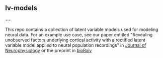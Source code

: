 ## lv-models
==

This repo contains a collection of latent variable models used for modeling neural data. For an example use case, see our paper entitled
"Revealing unobserved factors underlying cortical activity with a rectified latent variable model applied to neural population recordings"
in [Journal of Neurophysiology](http://jn.physiology.org/content/117/3/919.full) or the preprint in [bioRxiv](http://www.biorxiv.org/content/early/2016/08/29/072173)
